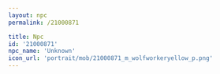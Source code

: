```yaml
---
layout: npc
permalink: /21000871

title: Npc
id: '21000871'
npc_name: 'Unknown'
icon_url: 'portrait/mob/21000871_m_wolfworkeryellow_p.png'
---
```

